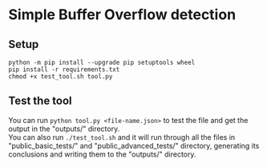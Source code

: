 # Simple Buffer Overflow detection  

## Setup  
`python -m pip install --upgrade pip setuptools wheel`  
`pip install -r requirements.txt`  
`chmod +x test_tool.sh tool.py`  
  
## Test the tool  
You can run `python tool.py <file-name.json>` to test the file and get the output in the "outputs/" directory.  
You can also run `./test_tool.sh` and it will run through all the files in "public_basic_tests/" and "public_advanced_tests/" directory, generating its conclusions and writing them to the "outputs/" directory.   